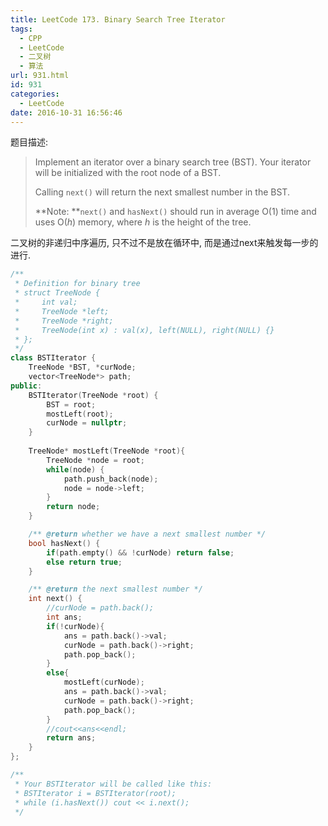 ```yaml
---
title: LeetCode 173. Binary Search Tree Iterator
tags:
  - CPP
  - LeetCode
  - 二叉树
  - 算法
url: 931.html
id: 931
categories:
  - LeetCode
date: 2016-10-31 16:56:46
---
```

题目描述:

> Implement an iterator over a binary search tree (BST). Your iterator will be initialized with the root node of a BST.
>
> Calling `next()` will return the next smallest number in the BST.
>
> **Note: **`next()` and `hasNext()` should run in average O(1) time and uses O(*h*) memory, where *h* is the height of the tree.

二叉树的非递归中序遍历, 只不过不是放在循环中, 而是通过next来触发每一步的进行.

```cpp
/**
 * Definition for binary tree
 * struct TreeNode {
 *     int val;
 *     TreeNode *left;
 *     TreeNode *right;
 *     TreeNode(int x) : val(x), left(NULL), right(NULL) {}
 * };
 */
class BSTIterator {
    TreeNode *BST, *curNode;
    vector<TreeNode*> path;
public:
    BSTIterator(TreeNode *root) {
        BST = root;
        mostLeft(root);
        curNode = nullptr;
    }
    
    TreeNode* mostLeft(TreeNode *root){
        TreeNode *node = root;
        while(node) {
            path.push_back(node);
            node = node->left;
        }
        return node;
    }

    /** @return whether we have a next smallest number */
    bool hasNext() {
        if(path.empty() && !curNode) return false;
        else return true;
    }

    /** @return the next smallest number */
    int next() {
        //curNode = path.back();
        int ans;
        if(!curNode){
            ans = path.back()->val;
            curNode = path.back()->right;
            path.pop_back();
        }
        else{
            mostLeft(curNode);
            ans = path.back()->val;
            curNode = path.back()->right;
            path.pop_back();
        }
        //cout<<ans<<endl;
        return ans;
    }
};

/**
 * Your BSTIterator will be called like this:
 * BSTIterator i = BSTIterator(root);
 * while (i.hasNext()) cout << i.next();
 */
```

